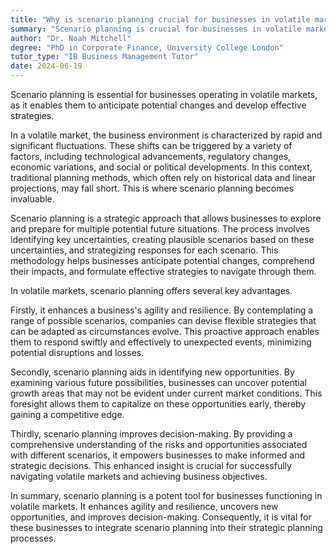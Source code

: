 ```yaml
---
title: "Why is scenario planning crucial for businesses in volatile markets?"
summary: "Scenario planning is crucial for businesses in volatile markets to anticipate potential changes and prepare effective strategies."
author: "Dr. Noah Mitchell"
degree: "PhD in Corporate Finance, University College London"
tutor_type: "IB Business Management Tutor"
date: 2024-06-19
---
```


Scenario planning is essential for businesses operating in volatile markets, as it enables them to anticipate potential changes and develop effective strategies.

In a volatile market, the business environment is characterized by rapid and significant fluctuations. These shifts can be triggered by a variety of factors, including technological advancements, regulatory changes, economic variations, and social or political developments. In this context, traditional planning methods, which often rely on historical data and linear projections, may fall short. This is where scenario planning becomes invaluable.

Scenario planning is a strategic approach that allows businesses to explore and prepare for multiple potential future situations. The process involves identifying key uncertainties, creating plausible scenarios based on these uncertainties, and strategizing responses for each scenario. This methodology helps businesses anticipate potential changes, comprehend their impacts, and formulate effective strategies to navigate through them.

In volatile markets, scenario planning offers several key advantages. 

Firstly, it enhances a business's agility and resilience. By contemplating a range of possible scenarios, companies can devise flexible strategies that can be adapted as circumstances evolve. This proactive approach enables them to respond swiftly and effectively to unexpected events, minimizing potential disruptions and losses.

Secondly, scenario planning aids in identifying new opportunities. By examining various future possibilities, businesses can uncover potential growth areas that may not be evident under current market conditions. This foresight allows them to capitalize on these opportunities early, thereby gaining a competitive edge.

Thirdly, scenario planning improves decision-making. By providing a comprehensive understanding of the risks and opportunities associated with different scenarios, it empowers businesses to make informed and strategic decisions. This enhanced insight is crucial for successfully navigating volatile markets and achieving business objectives.

In summary, scenario planning is a potent tool for businesses functioning in volatile markets. It enhances agility and resilience, uncovers new opportunities, and improves decision-making. Consequently, it is vital for these businesses to integrate scenario planning into their strategic planning processes.
    